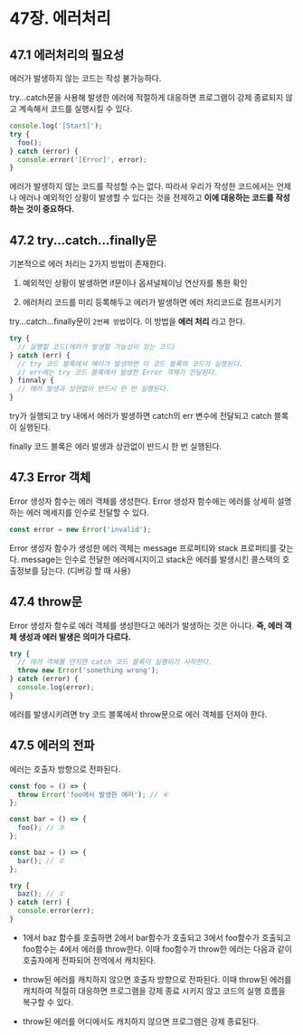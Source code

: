 # 47장. 에러처리

## 47.1 에러처리의 필요성

에러가 발생하지 않는 코드는 작성 불가능하다.

try...catch문을 사용해 발생한 에러에 적절하게 대응하면 프로그램이 강제 종료되지 않고 계속해서 코드를 실행시킬 수 있다.

```js
console.log('[Start]');
try {
  foo();
} catch (error) {
  console.error('[Error]', error);
}
```

에러가 발생하지 않는 코드를 작성할 수는 없다. 따라서 우리가 작성한 코드에서는 언제나 에러나 예외적인 상황이 발생할 수 있다는 것을 전제하고 **이에 대응하는 코드를 작성하는 것이 중요하다.**

## 47.2 try...catch...finally문

기본적으로 에러 처리는 2가지 방법이 존재한다.

1. 예외적인 상황이 발생하면 if문이나 옵셔널체이닝 연산자를 통한 확인

2. 에러처리 코드를 미리 등록해두고 에러가 발생하면 에러 처리코드로 점프시키기

try...catch...finally문이 `2번째 방법`이다. 이 방법을 **에러 처리** 라고 한다.

```js
try {
  // 실행할 코드(에러가 발생할 가능성이 있는 코드)
} catch (err) {
  // try 코드 블록에서 에러가 발생하면 이 코드 블록의 코드가 실행된다.
  // err에는 try 코드 블록에서 발생한 Error 객체가 전달된다.
} finnaly {
  // 에러 발생과 상관없이 반드시 한 번 실행된다.
}
```

try가 실행되고 try 내에서 에러가 발생하면 catch의 err 변수에 전달되고 catch 블록이 실행된다.

finally 코드 블록은 에러 발생과 상관없이 반드시 한 번 실행된다.

## 47.3 Error 객체

Error 생성자 함수는 에러 객체를 생성한다. Error 생성자 함수에는 에러를 상세히 설명하는 에러 메세지를 인수로 전달할 수 있다.

```js
const error = new Error('invalid');
```

Error 생성자 함수가 생성한 에러 객체는 message 프로퍼티와 stack 프로퍼티를 갖는다. message는 인수로 전달한 에러메시지이고 stack은 에러를 발생시킨 콜스택의 호출정보를 담는다. (디버깅 할 때 사용)

## 47.4 throw문

Error 생성자 함수로 에러 객체를 생성한다고 에러가 발생하는 것은 아니다. **즉, 에러 객체 생성과 에러 발생은 의미가 다르다.**

```js
try {
  // 에러 객체를 던지면 catch 코드 블록이 실행되기 시작한다.
  throw new Error('something wrong');
} catch (error) {
  console.log(error);
}
```

에러를 발생시키려면 try 코드 블록에서 throw문으로 에러 객체를 던져야 한다.

## 47.5 에러의 전파

에러는 호출자 방향으로 전파된다.

```js
const foo = () => {
  throw Error('foo에서 발생한 에러'); // ④
};

const bar = () => {
  foo(); // ③
};

const baz = () => {
  bar(); // ②
};

try {
  baz(); // ①
} catch (err) {
  console.error(err);
}
```

- 1에서 baz 함수를 호출하면 2에서 bar함수가 호출되고 3에서 foo함수가 호출되고 foo함수는 4에서 에러를 throw한다. 이때 foo함수가 throw한 에러는 다음과 같이 호출자에게 전파되어 전역에서 캐치된다.

- throw된 에러를 캐치하지 않으면 호출자 방향으로 전파된다. 이때 throw된 에러를 캐치하여 적절히 대응하면 프로그램을 강제 종료 시키지 않고 코드의 실행 흐름을 복구할 수 있다.

- throw된 에러를 어디에서도 캐치하지 않으면 프로그램은 강제 종료된다.
